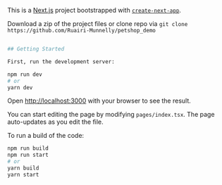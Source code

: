 This is a [Next.js](https://nextjs.org/) project bootstrapped with [`create-next-app`](https://github.com/vercel/next.js/tree/canary/packages/create-next-app).

Download a zip of the project files or clone repo via ```git clone https://github.com/Ruairi-Munnelly/petshop_demo```
```bash

## Getting Started

First, run the development server:

npm run dev
# or
yarn dev
```

Open [http://localhost:3000](http://localhost:3000) with your browser to see the result.

You can start editing the page by modifying `pages/index.tsx`. The page auto-updates as you edit the file.

To run a build of the code:

```bash
npm run build
npm run start
# or
yarn build
yarn start
```
